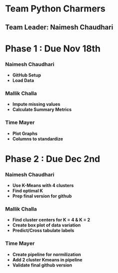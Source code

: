 # Team Python Charmers 
## Team Leader: Naimesh Chaudhari


# Phase 1   : Due Nov 18th

### Naimesh Chaudhari
* **GitHub Setup**
* **Load Data**
### Mallik Challa
* **Impute missing values**
* **Calculate Summary Metrics**
### Time Mayer
* **Plot Graphs**
* **Columns to standardize**

# Phase 2   : Due Dec 2nd

### Naimesh Chaudhari
* **Use K-Means with 4 clusters**
* **Find optimal K**
* **Prep final version for github**
### Mallik Challa
* **Find cluster centers for K = 4 & K = 2**
* **Create box plot of data variation**
* **Predict/Cross tabulate labels**
### Time Mayer
* **Create pipeline for normilization**
* **Add 2 cluster Kmeans in pipeline**
* **Validate final github version**
